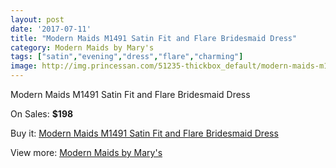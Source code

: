 ```yaml
---
layout: post
date: '2017-07-11'
title: "Modern Maids M1491 Satin Fit and Flare Bridesmaid Dress"
category: Modern Maids by Mary's
tags: ["satin","evening","dress","flare","charming"]
image: http://img.princessan.com/51235-thickbox_default/modern-maids-m1491-satin-fit-and-flare-bridesmaid-dress.jpg
---
```

Modern Maids M1491 Satin Fit and Flare Bridesmaid Dress

On Sales: **$198**
<a href="https://www.princessan.com/en/modern-maids-by-mary-s/23138-modern-maids-m1491-satin-fit-and-flare-bridesmaid-dress.html"><amp-img layout="responsive" width="600" height="600" src="//img.princessan.com/51235-thickbox_default/modern-maids-m1491-satin-fit-and-flare-bridesmaid-dress.jpg" alt="Modern Maids M1491 Satin Fit and Flare Bridesmaid Dress 0" /></a>
<a href="https://www.princessan.com/en/modern-maids-by-mary-s/23138-modern-maids-m1491-satin-fit-and-flare-bridesmaid-dress.html"><amp-img layout="responsive" width="600" height="600" src="//img.princessan.com/51237-thickbox_default/modern-maids-m1491-satin-fit-and-flare-bridesmaid-dress.jpg" alt="Modern Maids M1491 Satin Fit and Flare Bridesmaid Dress 1" /></a>
<a href="https://www.princessan.com/en/modern-maids-by-mary-s/23138-modern-maids-m1491-satin-fit-and-flare-bridesmaid-dress.html"><amp-img layout="responsive" width="600" height="600" src="//img.princessan.com/51236-thickbox_default/modern-maids-m1491-satin-fit-and-flare-bridesmaid-dress.jpg" alt="Modern Maids M1491 Satin Fit and Flare Bridesmaid Dress 2" /></a>

Buy it: [Modern Maids M1491 Satin Fit and Flare Bridesmaid Dress](https://www.princessan.com/en/modern-maids-by-mary-s/23138-modern-maids-m1491-satin-fit-and-flare-bridesmaid-dress.html "Modern Maids M1491 Satin Fit and Flare Bridesmaid Dress")

View more: [Modern Maids by Mary's](https://www.princessan.com/en/199-modern-maids-by-mary-s "Modern Maids by Mary's")